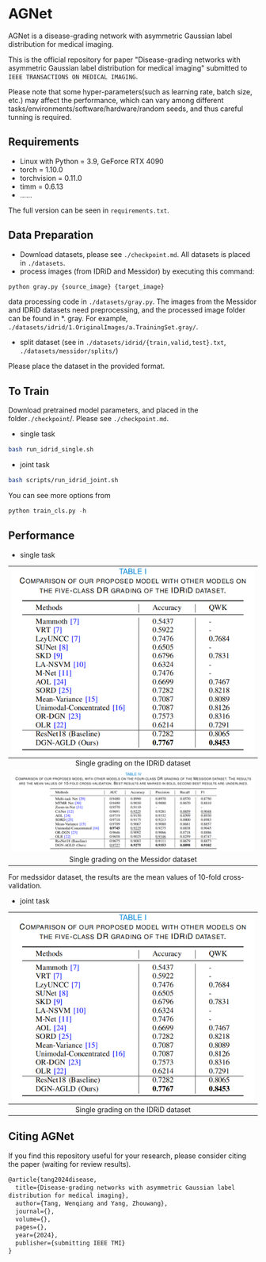 # AGNet
AGNet is a disease-grading network with asymmetric Gaussian label distribution for medical imaging.

This is the official repository for paper "Disease-grading networks with asymmetric
Gaussian label distribution for medical imaging" submitted to `IEEE TRANSACTIONS ON MEDICAL IMAGING`.

Please note that some hyper-parameters(such as learning rate, batch size, etc.) may affect the performance, which can vary among different tasks/environments/software/hardware/random seeds, and thus careful tunning is required.



## Requirements
- Linux with Python = 3.9, GeForce RTX 4090
- torch = 1.10.0
- torchvision = 0.11.0
- timm = 0.6.13
- ......

The full version can be seen in `requirements.txt`.



## Data Preparation

- Download datasets, please see `./checkpoint.md`. All datasets is placed in `./datasets`. 
- process images (from IDRiD and Messidor) by executing this command:
```python
python gray.py {source_image} {target_image}
```

data processing code in `./datasets/gray.py`. The images from the Messidor and IDRiD datasets need preprocessing, and the processed image folder can be found in *. gray. For example, `./datasets/idrid/1.OriginalImages/a.TrainingSet.gray/`.


- split dataset (see in `./datasets/idrid/{train,valid,test}.txt`, `./datasets/messidor/splits/`)

Please place the dataset in the provided format.



## To Train

Download pretrained model parameters, and placed in the folder`./checkpoint`/. Please see `./checkpoint.md`.

- single task
```bash
bash run_idrid_single.sh
```

- joint task
```bash
bash scripts/run_idrid_joint.sh
```

You can see more options from
```python
python train_cls.py -h
```



## Performance

- single task

| ![idrid_1](support/idrid_1.png)  |
| :-------------------------------: |
| Single grading on the IDRiD dataset |
| ![messidor](support/messidor.png) |
| Single grading on the Messidor dataset |

For medssidor dataset, the results are the mean values of 10-fold cross-validation.


- joint task

|  ![idrid_1](support/idrid_1.png)  |
| :---: |
| Single grading on the IDRiD dataset |





## Citing AGNet

If you find this repository useful for your research, please consider citing the paper (waiting for review results).
```
@article{tang2024disease,
  title={Disease-grading networks with asymmetric Gaussian label distribution for medical imaging},
  author={Tang, Wenqiang and Yang, Zhouwang},
  journal={},
  volume={},
  pages={},
  year={2024},
  publisher={submitting IEEE TMI}
}
```


